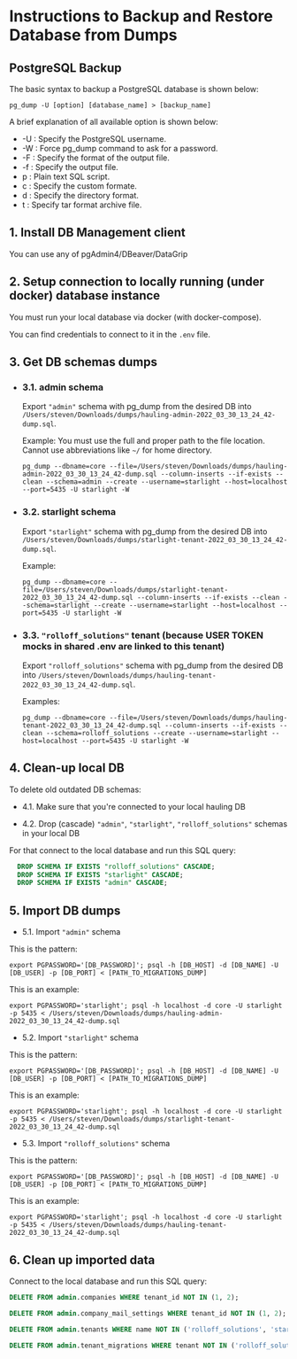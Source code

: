# Instructions to Backup and Restore Database from Dumps

## PostgreSQL Backup

The basic syntax to backup a PostgreSQL database is shown below:

`pg_dump -U [option] [database_name] > [backup_name]`

A brief explanation of all available option is shown below:

- -U : Specify the PostgreSQL username.
- -W : Force pg_dump command to ask for a password.
- -F : Specify the format of the output file.
- -f : Specify the output file.
- p : Plain text SQL script.
- c : Specify the custom formate.
- d : Specify the directory format.
- t : Specify tar format archive file.

## 1. Install DB Management client

You can use any of pgAdmin4/DBeaver/DataGrip

## 2. Setup connection to locally running (under docker) database instance

You must run your local database via docker (with docker-compose).

You can find credentials to connect to it in the `.env` file.

## 3. Get DB schemas dumps

- ### 3.1. admin schema

  Export `"admin"` schema with pg_dump from the desired DB into `/Users/steven/Downloads/dumps/hauling-admin-2022_03_30_13_24_42-dump.sql`.

  Example:
  You must use the full and proper path to the file location. Cannot use abbreviations like `~/` for home directory.

  `pg_dump --dbname=core --file=/Users/steven/Downloads/dumps/hauling-admin-2022_03_30_13_24_42-dump.sql --column-inserts --if-exists --clean --schema=admin --create --username=starlight --host=localhost --port=5435 -U starlight -W`

- ### 3.2. starlight schema

  Export `"starlight"` schema with pg_dump from the desired DB into `/Users/steven/Downloads/dumps/starlight-tenant-2022_03_30_13_24_42-dump.sql`.

  Example:

  `pg_dump --dbname=core --file=/Users/steven/Downloads/dumps/starlight-tenant-2022_03_30_13_24_42-dump.sql --column-inserts --if-exists --clean --schema=starlight --create --username=starlight --host=localhost --port=5435 -U starlight -W`

- ### 3.3. `"rolloff_solutions"` tenant (because USER TOKEN mocks in shared .env are linked to this tenant)

  Export `"rolloff_solutions"` schema with pg_dump from the desired DB into `/Users/steven/Downloads/dumps/hauling-tenant-2022_03_30_13_24_42-dump.sql`.

  Examples:

  `pg_dump --dbname=core --file=/Users/steven/Downloads/dumps/hauling-tenant-2022_03_30_13_24_42-dump.sql --column-inserts --if-exists --clean --schema=rolloff_solutions --create --username=starlight --host=localhost --port=5435 -U starlight -W`

## 4. Clean-up local DB

To delete old outdated DB schemas:

- 4.1. Make sure that you're connected to your local hauling DB

- 4.2. Drop (cascade) `"admin"`, `"starlight"`, `"rolloff_solutions"` schemas in your local DB

For that connect to the local database and run this SQL query:

```sql
  DROP SCHEMA IF EXISTS "rolloff_solutions" CASCADE;
  DROP SCHEMA IF EXISTS "starlight" CASCADE;
  DROP SCHEMA IF EXISTS "admin" CASCADE;
```

## 5. Import DB dumps

- 5.1. Import `"admin"` schema

This is the pattern:

`export PGPASSWORD='[DB_PASSWORD]'; psql -h [DB_HOST] -d [DB_NAME] -U [DB_USER] -p [DB_PORT] < [PATH_TO_MIGRATIONS_DUMP]`

This is an example:

`export PGPASSWORD='starlight'; psql -h localhost -d core -U starlight -p 5435 < /Users/steven/Downloads/dumps/hauling-admin-2022_03_30_13_24_42-dump.sql`

- 5.2. Import `"starlight"` schema

This is the pattern:

`export PGPASSWORD='[DB_PASSWORD]'; psql -h [DB_HOST] -d [DB_NAME] -U [DB_USER] -p [DB_PORT] < [PATH_TO_MIGRATIONS_DUMP]`

This is an example:

`export PGPASSWORD='starlight'; psql -h localhost -d core -U starlight -p 5435 < /Users/steven/Downloads/dumps/starlight-tenant-2022_03_30_13_24_42-dump.sql`

- 5.3. Import `"rolloff_solutions"` schema

This is the pattern:

`export PGPASSWORD='[DB_PASSWORD]'; psql -h [DB_HOST] -d [DB_NAME] -U [DB_USER] -p [DB_PORT] < [PATH_TO_MIGRATIONS_DUMP]`

This is an example:

`export PGPASSWORD='starlight'; psql -h localhost -d core -U starlight -p 5435 < /Users/steven/Downloads/dumps/hauling-tenant-2022_03_30_13_24_42-dump.sql`

## 6. Clean up imported data

Connect to the local database and run this SQL query:

```sql
DELETE FROM admin.companies WHERE tenant_id NOT IN (1, 2);

DELETE FROM admin.company_mail_settings WHERE tenant_id NOT IN (1, 2);

DELETE FROM admin.tenants WHERE name NOT IN ('rolloff_solutions', 'starlight');

DELETE FROM admin.tenant_migrations WHERE tenant NOT IN ('rolloff_solutions', 'starlight');
```

